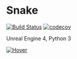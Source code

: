 # Snake

[![Build Status](https://api.travis-ci.org/HueyPark/Snake.svg?branch=master)](https://travis-ci.org/HueyPark/Snake)
[![codecov](https://codecov.io/gh/HueyPark/Snake/branch/master/graph/badge.svg)](https://codecov.io/gh/HueyPark/Snake)

Unreal Engine 4, Python 3

[![Hover](http://img.youtube.com/vi/sPCrZWc6hXE/0.jpg)](http://www.youtube.com/watch?v=sPCrZWc6hXE)
